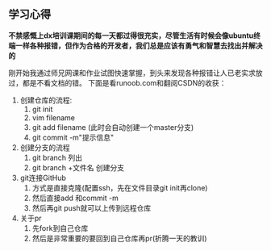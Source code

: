 ## 学习心得
**不禁感慨上dx培训课期间的每一天都过得很充实，尽管生活有时候会像ubuntu终端一样各种报错，但作为合格的开发者，我们总是应该有勇气和智慧去找出并解决的**

刚开始我通过师兄网课和作业试图快速掌握，到头来发现各种报错让人已老实求放过，都是不看文档的错。
下面是看runoob.com和翻阅CSDN的收获：
1. 创建仓库的流程:
   1. git init
   2. vim filename
   3. git add filename
    (此时会自动创建一个master分支)
   4. git commit -m"提示信息"
2. 创建分支的流程
   1. git branch 列出
   2. git branch +文件名 创建分支
3. git连接GitHub
   1. 方式是直接克隆(配置ssh，先在文件目录git init再clone)
   2. 然后直接add 和commit -m
   3. 然后再git push就可以上传到远程仓库
4. 关于pr
   1. 先fork到自己仓库
   2. 然后是非常重要的要回到自己仓库再pr(折腾一天的教训)

